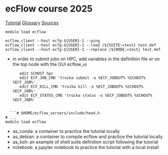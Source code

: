 # ecFlow course 2025

[Tutorial](https://ecflow.readthedocs.io/en/latest/tutorial/tutorial.html)
[Glossary](https://ecflow.readthedocs.io/en/latest/glossary.html)
[Sources](https://github.com/ecmwf/ecflow)

```# HPC
module load ecflow

ecflow_client --host ecfg-${USER}-1 --ping
ecflow_client --host ecfg-${USER}-1 --load /${SUITE:=test} test.def
ecflow_client --host ecfg-${USER}-1 --replace /${NODE:=test} test.def
```

- in order to submit jobs on HPC, add variables in the definition file
  or on the top node with the GUI ecflow_ui

  ```# definition
     edit SCHOST hpc
     edit ECF_JOB_CMD 'troika submit -o %ECF_JOBOUT% %SCHOST% %ECF_JOB%'
     edit ECF_KILL_CMD 'troika kill -o %ECF_JOBOUT% %SCHOST% %ECF_JOB%'
     edit ECF_STATUS_CMD 'troika status -o %ECF_JOBOUT% %SCHOST% %ECF_JOB%'
```

  ```# $HOME/ecflow_servers/include/head.h
# ...
module load ecflow
```

- as_conda: a container to practice the tutorial locally
- as_debian: a container to compile ecflow and practice the tutorial locally
- as_ksh: an example of shell suite definition script following the tutorial
- notebook: a jupyter notebook to practice the tutorial with a local install
